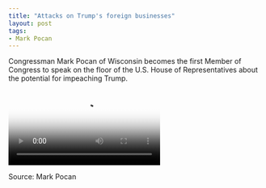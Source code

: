 ```yaml
---
title: "Attacks on Trump's foreign businesses"
layout: post
tags:
- Mark Pocan
---
```


Congressman Mark Pocan of Wisconsin becomes the first Member of Congress to speak on the floor of the U.S. House of Representatives about the potential for impeaching Trump.

<div class="embed-responsive embed-responsive-16by9"><video class="embed-responsive-item" controls src="https://www.glockspiel.com/impeach45/2017-02-12-mark-pocan.mp4" poster="https://www.glockspiel.com/impeach45/2017-02-12-mark-pocan.jpg"></video><br></div>

Source: Mark Pocan

